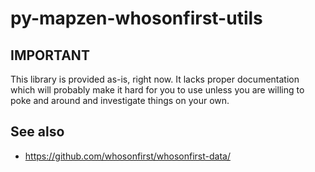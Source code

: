 # py-mapzen-whosonfirst-utils

## IMPORTANT

This library is provided as-is, right now. It lacks proper
documentation which will probably make it hard for you to use unless
you are willing to poke and around and investigate things on your
own.

## See also

* https://github.com/whosonfirst/whosonfirst-data/


